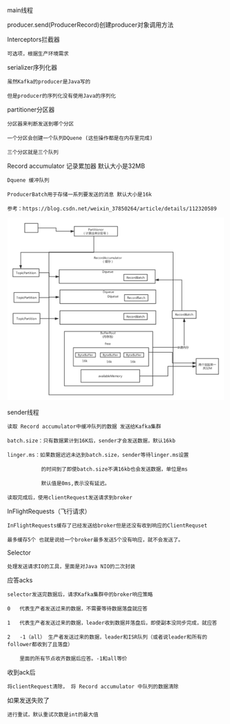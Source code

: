main线程

producer.send(ProducerRecord)创建producer对象调用方法

Interceptors拦截器

    可选项，根据生产环境需求

serializer序列化器

    虽然Kafka的producer是Java写的
    
    但是producer的序列化没有使用Java的序列化

partitioner分区器

    分区器来判断发送到哪个分区

    一个分区会创建一个队列DQuene (这些操作都是在内存里完成)

    三个分区就是三个队列

Record accumulator 记录累加器 默认大小是32MB

    Dquene 缓冲队列

    ProducerBatch用于存储一系列要发送的消息 默认大小是16k

    参考：https://blog.csdn.net/weixin_37850264/article/details/112320589

![img_16.png](img_16.png)

sender线程 

    读取 Record accumulator中缓冲队列的数据 发送给Kafka集群

    batch.size：只有数据累计到16K后，sender才会发送数据，默认16kb

    linger.ms：如果数据迟迟未达到batch.size，sender等待linger.ms设置

               的时间到了即使batch.size不满16kb也会发送数据，单位是ms

               默认值是0ms,表示没有延迟。

    读取完成后，使用clientRequest发送请求到broker

InFlightRequests（飞行请求）

    InFlightRequests缓存了已经发送给broker但是还没有收到响应的ClientRequset

    最多缓存5个 也就是说给一个broker最多发送5个没有响应，就不会发送了。

Selector

    处理发送请求IO的工具，里面是对Java NIO的二次封装

应答acks

    selector发送完数据后，请求Kafka集群中的broker响应策略

    0   代表生产者发送过来的数据，不需要等待数据落盘就应答

    1   代表生产者发送过来的数据，leader收到数据并落盘后，即使副本没同步完成，就应答

    2   -1（all） 生产者发送过来的数据，leader和ISR队列（或者说leader和所有的follower都收到了且落盘）

        里面的所有节点收齐数据后应答。-1和all等价

    
收到ack后

    将clientRequest清除， 将 Record accumulator 中队列的数据清除

如果发送失败了

    进行重试，默认重试次数是int的最大值


    
    
    
